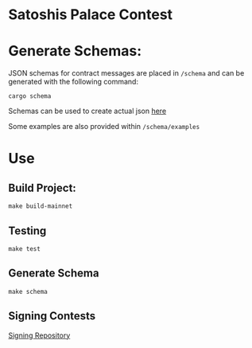 # Satoshis Palace Contest


# Generate Schemas:
JSON schemas for contract messages are placed in `/schema` and can be generated with the following command:
```
cargo schema
```
Schemas can be used to create actual json [here](https://www.liquid-technologies.com/online-schema-to-json-converter)

Some examples are also provided within `/schema/examples` 

# Use
## Build Project:
```
make build-mainnet
```

## Testing
```
make test
```

## Generate Schema
```
make schema
```
## Signing Contests
[Signing Repository](https://github.com/SatoshisPalace/Signer)
